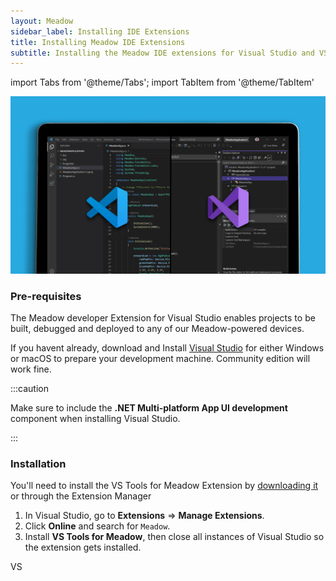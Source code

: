 ```yaml
---
layout: Meadow
sidebar_label: Installing IDE Extensions
title: Installing Meadow IDE Extensions
subtitle: Installing the Meadow IDE extensions for Visual Studio and VS Code.
---
```


import Tabs from '@theme/Tabs';
import TabItem from '@theme/TabItem'

![](wildernesslabs_meadow_extensions_getting_started.jpg)

<Tabs>
  <TabItem value="visualstudio" label="Visual Studio 2022" default>

### Pre-requisites

The Meadow developer Extension for Visual Studio enables projects to be built, debugged and deployed to any of our Meadow-powered devices.

If you havent already, download and Install [Visual Studio](https://visualstudio.microsoft.com/) for either Windows or macOS to prepare your development machine. Community edition will work fine.

:::caution

Make sure to include the **.NET Multi-platform App UI development** component when installing Visual Studio.

:::

### Installation

You'll need to install the VS Tools for Meadow Extension by [downloading it](https://marketplace.visualstudio.com/items?itemName=WildernessLabs.vsmeadow2022) or through the Extension Manager

<ol>
    <li>In Visual Studio, go to <strong>Extensions</strong> =&gt; <strong>Manage Extensions</strong>.</li> 
    <li>Click <strong>Online</strong> and search for <code>Meadow</code>.</li> 
    <li>Install <strong>VS Tools for Meadow</strong>, then close all instances of Visual Studio so the extension gets installed.</li>
</ol>

  </TabItem>
  <TabItem value="vscode" label="Visual Studio Code">
  VS
  </TabItem>
</Tabs>
